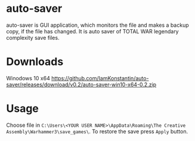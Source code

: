 # auto-saver
auto-saver is GUI application, which monitors the file and makes a backup copy, if the file has changed. It is auto saver of TOTAL WAR legendary complexity save files.

# Downloads
Winodows 10 x64 https://github.com/IamKonstantin/auto-saver/releases/download/v0.2/auto-saver-win10-x64-0.2.zip

# Usage
Choose file in `C:\Users\<YOUR USER NAME>\AppData\Roaming\The Creative Assembly\Warhammer3\save_games\`.
To restore the save press `Apply` button.

